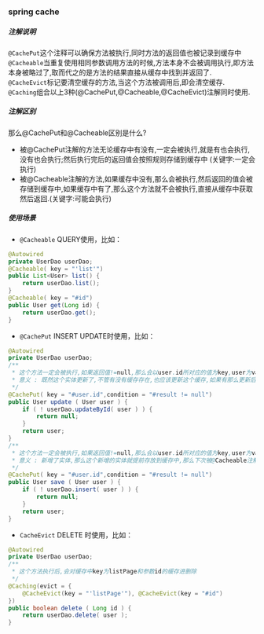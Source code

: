 ### spring cache
##### 注解说明<br>
``@CachePut``这个注释可以确保方法被执行,同时方法的返回值也被记录到缓存中<br>
``@Cacheable``当重复使用相同参数调用方法的时候,方法本身不会被调用执行,即方法本身被略过了,取而代之的是方法的结果直接从缓存中找到并返回了.<br>
``@CacheEvict``标记要清空缓存的方法,当这个方法被调用后,即会清空缓存.<br>
``@Caching``组合以上3种(@CachePut,@Cacheable,@CacheEvict)注解同时使用.<br>
##### 注解区别
那么@CachePut和@Cacheable区别是什么?<br>
- 被@CachePut注解的方法无论缓存中有没有,一定会被执行,就是有也会执行,没有也会执行;然后执行完后的返回值会按照规则存储到缓存中 (关键字:一定会执行)
- 被@Cacheable注解的方法,如果缓存中没有,那么会被执行,然后返回的值会被存储到缓存中,如果缓存中有了,那么这个方法就不会被执行,直接从缓存中获取然后返回.(关键字:可能会执行)
##### 使用场景
- ``@Cacheable`` QUERY使用，比如：
```java
@Autowired
private UserDao userDao;
@Cacheable( key = "'list'")
public List<User> list() {
    return userDao.list();
}
@Cacheable( key = "#id")
public User get(Long id) {
    return userDao.get();
}
```
- ``@CachePut`` INSERT UPDATE时使用，比如：
```java
@Autowired
private UserDao userDao;
/**
 * 这个方法一定会被执行,如果返回值!=null,那么会以user.id所对应的值为key,user为value,存放到缓存中
 * 意义 : 既然这个实体更新了,不管有没有缓存存在,也应该更新这个缓存,如果有那么更新后同步了数据,避免脏数据,如果没有那就是提前存放到缓存中,那么下次被@Cacheable注解的方法,就直接从缓存中获取了
 */
@CachePut( key = "#user.id",condition = "#result != null")
public User update ( User user ) {
    if ( ! userDao.updateById( user ) ) {
        return null;
    }
    return user;
}
/**
 * 这个方法一定会被执行,如果返回值!=null,那么会以user.id所对应的值为key,user为value,存放到缓存中
 * 意义 : 新增了实体,那么这个新增的实体就提前存放到缓存中,那么下次被@Cacheable注解的方法,就直接从缓存中获取了
 */
@CachePut( key = "#user.id",condition = "#result != null")
public User save ( User user ) {
    if ( ! userDao.insert( user ) ) {
        return null;
    }
    return user;
}
```
- ``CacheEvict`` DELETE 时使用，比如：
```java
@Autowired
private UserDao userDao;
/**
 * 这个方法执行后,会对缓存中key为listPage和参数id的缓存进删除
 */
@Caching(evict = {
    @CacheEvict(key = "'listPage'"), @CacheEvict(key = "#id")
})
public boolean delete ( Long id ) {
    return userDao.delete( user );
}
```